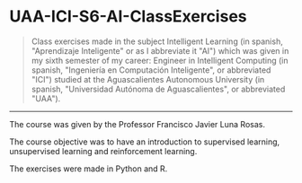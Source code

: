 # UAA-ICI-S6-AI-ClassExercises

> Class exercises made in the subject Intelligent Learning (in spanish, "Aprendizaje Inteligente" or as I abbreviate it "AI") which was given in my sixth semester of my career: Engineer in Intelligent Computing (in spanish, "Ingeniería en Computación Inteligente", or abbreviated "ICI") studied at the Aguascalientes Autonomous University (in spanish, "Universidad Autónoma de Aguascalientes", or abbreviated "UAA").

---

The course was given by the Professor Francisco Javier Luna Rosas.

The course objective was to have an introduction to supervised learning, unsupervised learning and reinforcement learning.

The exercises were made in Python and R.